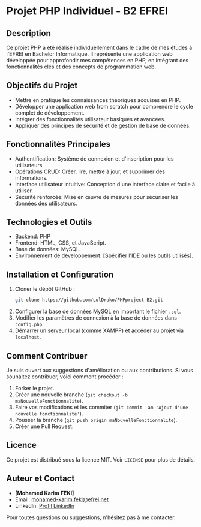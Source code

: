 
# Projet PHP Individuel - B2 EFREI

## Description
Ce projet PHP a été réalisé individuellement dans le cadre de mes études à l'EFREI en Bachelor Informatique. Il représente une application web développée pour approfondir mes compétences en PHP, en intégrant des fonctionnalités clés et des concepts de programmation web.

## Objectifs du Projet
- Mettre en pratique les connaissances théoriques acquises en PHP.
- Développer une application web from scratch pour comprendre le cycle complet de développement.
- Intégrer des fonctionnalités utilisateur basiques et avancées.
- Appliquer des principes de sécurité et de gestion de base de données.

## Fonctionnalités Principales
- Authentification: Système de connexion et d'inscription pour les utilisateurs.
- Opérations CRUD: Créer, lire, mettre à jour, et supprimer des informations.
- Interface utilisateur intuitive: Conception d'une interface claire et facile à utiliser.
- Sécurité renforcée: Mise en œuvre de mesures pour sécuriser les données des utilisateurs.

## Technologies et Outils
- Backend: PHP
- Frontend: HTML, CSS, et JavaScript.
- Base de données: MySQL.
- Environnement de développement: [Spécifier l'IDE ou les outils utilisés].

## Installation et Configuration
1. Cloner le dépôt GitHub :
   ```bash
   git clone https://github.com/LulDrako/PHPproject-B2.git
   ```
2. Configurer la base de données MySQL en important le fichier `.sql`.
3. Modifier les paramètres de connexion à la base de données dans `config.php`.
4. Démarrer un serveur local (comme XAMPP) et accéder au projet via `localhost`.

## Comment Contribuer
Je suis ouvert aux suggestions d'amélioration ou aux contributions. Si vous souhaitez contribuer, voici comment procéder :

1. Forker le projet.
2. Créer une nouvelle branche (`git checkout -b maNouvelleFonctionnalite`).
3. Faire vos modifications et les commiter (`git commit -am 'Ajout d'une nouvelle fonctionnalité'`).
4. Pousser la branche (`git push origin maNouvelleFonctionnalite`).
5. Créer une Pull Request.

## Licence
Ce projet est distribué sous la licence MIT. Voir `LICENSE` pour plus de détails.

## Auteur et Contact
- **[Mohamed Karim FEKI]**
- Email: [mohamed-karim.feki@efrei.net](mailto:mohamed-karim.feki@efrei.net)
- LinkedIn: [Profil LinkedIn](www.linkedin.com/in/mohamed-karim-feki-18ab66249/)

Pour toutes questions ou suggestions, n'hésitez pas à me contacter.
